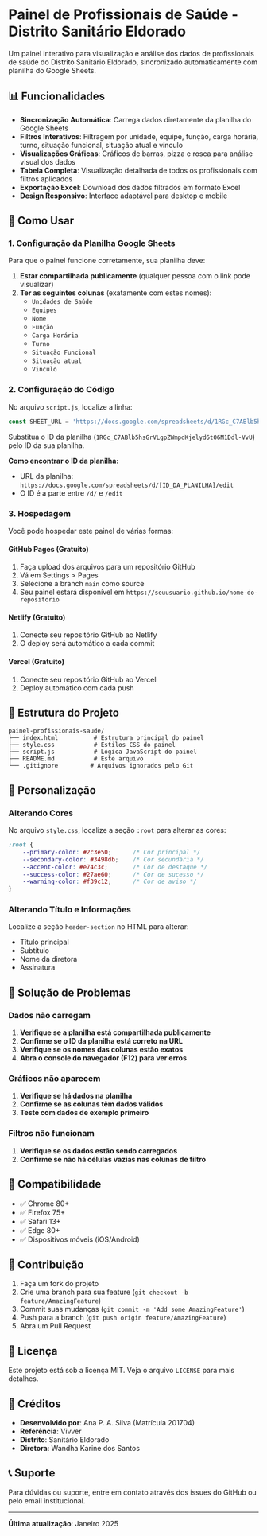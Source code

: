 # Painel de Profissionais de Saúde - Distrito Sanitário Eldorado

Um painel interativo para visualização e análise dos dados de profissionais de saúde do Distrito Sanitário Eldorado, sincronizado automaticamente com planilha do Google Sheets.

## 📊 Funcionalidades

- **Sincronização Automática**: Carrega dados diretamente da planilha do Google Sheets
- **Filtros Interativos**: Filtragem por unidade, equipe, função, carga horária, turno, situação funcional, situação atual e vínculo
- **Visualizações Gráficas**: Gráficos de barras, pizza e rosca para análise visual dos dados
- **Tabela Completa**: Visualização detalhada de todos os profissionais com filtros aplicados
- **Exportação Excel**: Download dos dados filtrados em formato Excel
- **Design Responsivo**: Interface adaptável para desktop e mobile

## 🚀 Como Usar

### 1. Configuração da Planilha Google Sheets

Para que o painel funcione corretamente, sua planilha deve:

1. **Estar compartilhada publicamente** (qualquer pessoa com o link pode visualizar)
2. **Ter as seguintes colunas** (exatamente com estes nomes):
   - `Unidades de Saúde`
   - `Equipes`
   - `Nome`
   - `Função`
   - `Carga Horária`
   - `Turno`
   - `Situação Funcional`
   - `Situação atual`
   - `Vinculo`

### 2. Configuração do Código

No arquivo `script.js`, localize a linha:

```javascript
const SHEET_URL = 'https://docs.google.com/spreadsheets/d/1RGc_C7ABlb5hsGrVLgpZWmpdKjelyd6t06M1Ddl-VvU/gviz/tq?tqx=out:json';
```

Substitua o ID da planilha (`1RGc_C7ABlb5hsGrVLgpZWmpdKjelyd6t06M1Ddl-VvU`) pelo ID da sua planilha.

**Como encontrar o ID da planilha:**
- URL da planilha: `https://docs.google.com/spreadsheets/d/[ID_DA_PLANILHA]/edit`
- O ID é a parte entre `/d/` e `/edit`

### 3. Hospedagem

Você pode hospedar este painel de várias formas:

#### GitHub Pages (Gratuito)
1. Faça upload dos arquivos para um repositório GitHub
2. Vá em Settings > Pages
3. Selecione a branch `main` como source
4. Seu painel estará disponível em `https://seuusuario.github.io/nome-do-repositorio`

#### Netlify (Gratuito)
1. Conecte seu repositório GitHub ao Netlify
2. O deploy será automático a cada commit

#### Vercel (Gratuito)
1. Conecte seu repositório GitHub ao Vercel
2. Deploy automático com cada push

## 📁 Estrutura do Projeto

```
painel-profissionais-saude/
├── index.html          # Estrutura principal do painel
├── style.css           # Estilos CSS do painel
├── script.js           # Lógica JavaScript do painel
├── README.md           # Este arquivo
└── .gitignore         # Arquivos ignorados pelo Git
```

## 🔧 Personalização

### Alterando Cores
No arquivo `style.css`, localize a seção `:root` para alterar as cores:

```css
:root {
    --primary-color: #2c3e50;      /* Cor principal */
    --secondary-color: #3498db;    /* Cor secundária */
    --accent-color: #e74c3c;       /* Cor de destaque */
    --success-color: #27ae60;      /* Cor de sucesso */
    --warning-color: #f39c12;      /* Cor de aviso */
}
```

### Alterando Título e Informações
Localize a seção `header-section` no HTML para alterar:
- Título principal
- Subtítulo
- Nome da diretora
- Assinatura

## 🐛 Solução de Problemas

### Dados não carregam
1. **Verifique se a planilha está compartilhada publicamente**
2. **Confirme se o ID da planilha está correto na URL**
3. **Verifique se os nomes das colunas estão exatos**
4. **Abra o console do navegador (F12) para ver erros**

### Gráficos não aparecem
1. **Verifique se há dados na planilha**
2. **Confirme se as colunas têm dados válidos**
3. **Teste com dados de exemplo primeiro**

### Filtros não funcionam
1. **Verifique se os dados estão sendo carregados**
2. **Confirme se não há células vazias nas colunas de filtro**

## 📱 Compatibilidade

- ✅ Chrome 80+
- ✅ Firefox 75+
- ✅ Safari 13+
- ✅ Edge 80+
- ✅ Dispositivos móveis (iOS/Android)

## 🤝 Contribuição

1. Faça um fork do projeto
2. Crie uma branch para sua feature (`git checkout -b feature/AmazingFeature`)
3. Commit suas mudanças (`git commit -m 'Add some AmazingFeature'`)
4. Push para a branch (`git push origin feature/AmazingFeature`)
5. Abra um Pull Request

## 📄 Licença

Este projeto está sob a licença MIT. Veja o arquivo `LICENSE` para mais detalhes.

## 👥 Créditos

- **Desenvolvido por**: Ana P. A. Silva (Matrícula 201704)
- **Referência**: Vivver
- **Distrito**: Sanitário Eldorado
- **Diretora**: Wandha Karine dos Santos

## 📞 Suporte

Para dúvidas ou suporte, entre em contato através dos issues do GitHub ou pelo email institucional.

---

**Última atualização**: Janeiro 2025


